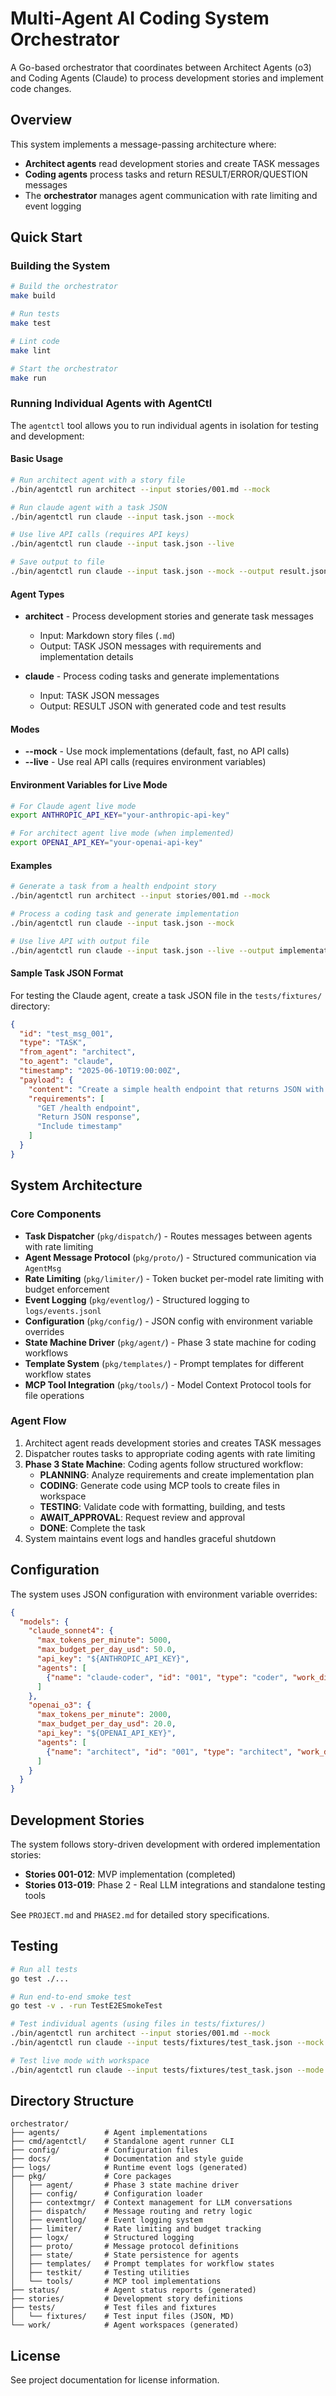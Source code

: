 # Multi-Agent AI Coding System Orchestrator

A Go-based orchestrator that coordinates between Architect Agents (o3) and Coding Agents (Claude) to process development stories and implement code changes.

## Overview

This system implements a message-passing architecture where:
- **Architect agents** read development stories and create TASK messages
- **Coding agents** process tasks and return RESULT/ERROR/QUESTION messages
- The **orchestrator** manages agent communication with rate limiting and event logging

## Quick Start

### Building the System

```bash
# Build the orchestrator
make build

# Run tests
make test

# Lint code
make lint

# Start the orchestrator
make run
```

### Running Individual Agents with AgentCtl

The `agentctl` tool allows you to run individual agents in isolation for testing and development:

#### Basic Usage

```bash
# Run architect agent with a story file
./bin/agentctl run architect --input stories/001.md --mock

# Run claude agent with a task JSON
./bin/agentctl run claude --input task.json --mock

# Use live API calls (requires API keys)
./bin/agentctl run claude --input task.json --live

# Save output to file
./bin/agentctl run claude --input task.json --mock --output result.json
```

#### Agent Types

- **architect** - Process development stories and generate task messages
  - Input: Markdown story files (`.md`)
  - Output: TASK JSON messages with requirements and implementation details

- **claude** - Process coding tasks and generate implementations
  - Input: TASK JSON messages
  - Output: RESULT JSON with generated code and test results

#### Modes

- **--mock** - Use mock implementations (default, fast, no API calls)
- **--live** - Use real API calls (requires environment variables)

#### Environment Variables for Live Mode

```bash
# For Claude agent live mode
export ANTHROPIC_API_KEY="your-anthropic-api-key"

# For architect agent live mode (when implemented)
export OPENAI_API_KEY="your-openai-api-key"
```

#### Examples

```bash
# Generate a task from a health endpoint story
./bin/agentctl run architect --input stories/001.md --mock

# Process a coding task and generate implementation
./bin/agentctl run claude --input task.json --mock

# Use live API with output file
./bin/agentctl run claude --input task.json --live --output implementation.json
```

#### Sample Task JSON Format

For testing the Claude agent, create a task JSON file in the `tests/fixtures/` directory:

```json
{
  "id": "test_msg_001",
  "type": "TASK", 
  "from_agent": "architect",
  "to_agent": "claude",
  "timestamp": "2025-06-10T19:00:00Z",
  "payload": {
    "content": "Create a simple health endpoint that returns JSON with status and timestamp",
    "requirements": [
      "GET /health endpoint",
      "Return JSON response",
      "Include timestamp"
    ]
  }
}
```

## System Architecture

### Core Components

- **Task Dispatcher** (`pkg/dispatch/`) - Routes messages between agents with rate limiting
- **Agent Message Protocol** (`pkg/proto/`) - Structured communication via `AgentMsg`
- **Rate Limiting** (`pkg/limiter/`) - Token bucket per-model rate limiting with budget enforcement
- **Event Logging** (`pkg/eventlog/`) - Structured logging to `logs/events.jsonl`
- **Configuration** (`pkg/config/`) - JSON config with environment variable overrides
- **State Machine Driver** (`pkg/agent/`) - Phase 3 state machine for coding workflows
- **Template System** (`pkg/templates/`) - Prompt templates for different workflow states
- **MCP Tool Integration** (`pkg/tools/`) - Model Context Protocol tools for file operations

### Agent Flow

1. Architect agent reads development stories and creates TASK messages
2. Dispatcher routes tasks to appropriate coding agents with rate limiting
3. **Phase 3 State Machine**: Coding agents follow structured workflow:
   - **PLANNING**: Analyze requirements and create implementation plan
   - **CODING**: Generate code using MCP tools to create files in workspace
   - **TESTING**: Validate code with formatting, building, and tests
   - **AWAIT_APPROVAL**: Request review and approval
   - **DONE**: Complete the task
4. System maintains event logs and handles graceful shutdown

## Configuration

The system uses JSON configuration with environment variable overrides:

```json
{
  "models": {
    "claude_sonnet4": {
      "max_tokens_per_minute": 5000,
      "max_budget_per_day_usd": 50.0,
      "api_key": "${ANTHROPIC_API_KEY}",
      "agents": [
        {"name": "claude-coder", "id": "001", "type": "coder", "work_dir": "./work/claude"}
      ]
    },
    "openai_o3": {
      "max_tokens_per_minute": 2000,
      "max_budget_per_day_usd": 20.0, 
      "api_key": "${OPENAI_API_KEY}",
      "agents": [
        {"name": "architect", "id": "001", "type": "architect", "work_dir": "./work/architect"}
      ]
    }
  }
}
```

## Development Stories

The system follows story-driven development with ordered implementation stories:

- **Stories 001-012**: MVP implementation (completed)
- **Stories 013-019**: Phase 2 - Real LLM integrations and standalone testing tools

See `PROJECT.md` and `PHASE2.md` for detailed story specifications.

## Testing

```bash
# Run all tests
go test ./...

# Run end-to-end smoke test
go test -v . -run TestE2ESmokeTest

# Test individual agents (using files in tests/fixtures/)
./bin/agentctl run architect --input stories/001.md --mock
./bin/agentctl run claude --input tests/fixtures/test_task.json --mock

# Test live mode with workspace
./bin/agentctl run claude --input tests/fixtures/test_task.json --mode live --workdir ./work/tmp
```

## Directory Structure

```
orchestrator/
├── agents/          # Agent implementations
├── cmd/agentctl/    # Standalone agent runner CLI
├── config/          # Configuration files
├── docs/            # Documentation and style guide
├── logs/            # Runtime event logs (generated)
├── pkg/             # Core packages
│   ├── agent/       # Phase 3 state machine driver
│   ├── config/      # Configuration loader
│   ├── contextmgr/  # Context management for LLM conversations
│   ├── dispatch/    # Message routing and retry logic
│   ├── eventlog/    # Event logging system
│   ├── limiter/     # Rate limiting and budget tracking
│   ├── logx/        # Structured logging
│   ├── proto/       # Message protocol definitions
│   ├── state/       # State persistence for agents
│   ├── templates/   # Prompt templates for workflow states
│   ├── testkit/     # Testing utilities
│   └── tools/       # MCP tool implementations
├── status/          # Agent status reports (generated)
├── stories/         # Development story definitions
├── tests/           # Test files and fixtures
│   └── fixtures/    # Test input files (JSON, MD)
└── work/            # Agent workspaces (generated)
```

## License

See project documentation for license information.